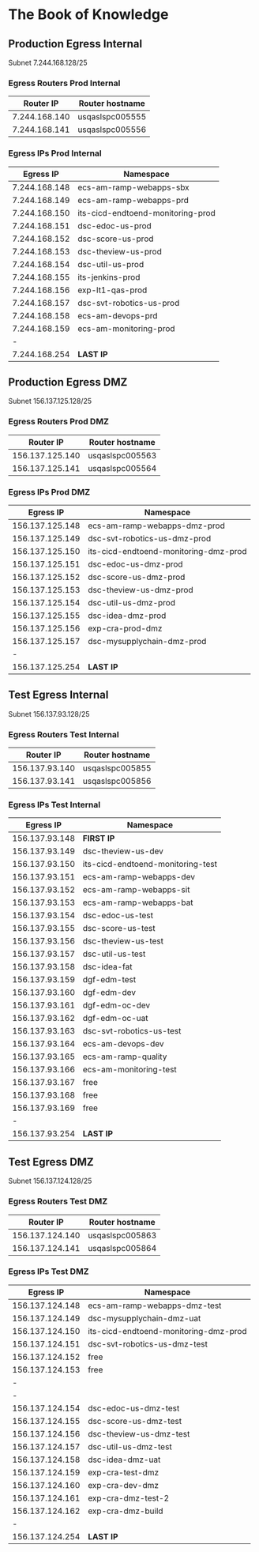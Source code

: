 
# The Book of Knowledge

## Production Egress Internal

Subnet 7.244.168.128/25

### Egress Routers Prod Internal

|Router IP             | Router hostname     |
| -----                | ------            |
|  7.244.168.140    | usqaslspc005555     |
|  7.244.168.141    | usqaslspc005556     |

### Egress IPs Prod Internal

|Egress IP             | Namespace          |
| -----                | ------            |
| 7.244.168.148        | ecs-am-ramp-webapps-sbx |
| 7.244.168.149        | ecs-am-ramp-webapps-prd |
| 7.244.168.150        | its-cicd-endtoend-monitoring-prod |
| 7.244.168.151        | dsc-edoc-us-prod |
| 7.244.168.152        | dsc-score-us-prod |
| 7.244.168.153        | dsc-theview-us-prod |
| 7.244.168.154        | dsc-util-us-prod |
| 7.244.168.155        | its-jenkins-prod |
| 7.244.168.156        | exp-lt1-qas-prod |
| 7.244.168.157        | dsc-svt-robotics-us-prod |
| 7.244.168.158        | ecs-am-devops-prd |
| 7.244.168.159        | ecs-am-monitoring-prod |
| -                 |                    |
| 7.244.168.254        | __LAST IP__         |

## Production Egress DMZ

Subnet 156.137.125.128/25

### Egress Routers Prod DMZ

|Router IP             | Router hostname     |
| -----                | ------            |
| 156.137.125.140    | usqaslspc005563     |
| 156.137.125.141    | usqaslspc005564     |

### Egress IPs Prod DMZ

|Egress IP             | Namespace          |
| -----                | ------            |
| 156.137.125.148    | ecs-am-ramp-webapps-dmz-prod    |
| 156.137.125.149    |    dsc-svt-robotics-us-dmz-prod  |
| 156.137.125.150    | its-cicd-endtoend-monitoring-dmz-prod |
| 156.137.125.151    | dsc-edoc-us-dmz-prod |
| 156.137.125.152    | dsc-score-us-dmz-prod |
| 156.137.125.153    | dsc-theview-us-dmz-prod |
| 156.137.125.154    | dsc-util-us-dmz-prod |
| 156.137.125.155    | dsc-idea-dmz-prod |
| 156.137.125.156    | exp-cra-prod-dmz |
| 156.137.125.157    | dsc-mysupplychain-dmz-prod |
| -                 |                    |
| 156.137.125.254    | __LAST IP__         |

## Test Egress Internal

Subnet 156.137.93.128/25

### Egress Routers Test Internal

|Router IP             | Router hostname     |
| -----                | ------            |
| 156.137.93.140    | usqaslspc005855     |
| 156.137.93.141    | usqaslspc005856     |

### Egress IPs Test Internal

|Egress IP             | Namespace          |
| -----                | ------            |
| 156.137.93.148    | __FIRST IP__        |
| 156.137.93.149    |    dsc-theview-us-dev |
| 156.137.93.150    | its-cicd-endtoend-monitoring-test |
| 156.137.93.151    | ecs-am-ramp-webapps-dev |
| 156.137.93.152    | ecs-am-ramp-webapps-sit |
| 156.137.93.153    | ecs-am-ramp-webapps-bat |
| 156.137.93.154    | dsc-edoc-us-test |
| 156.137.93.155    | dsc-score-us-test |
| 156.137.93.156    | dsc-theview-us-test |
| 156.137.93.157    | dsc-util-us-test |
| 156.137.93.158    | dsc-idea-fat |
| 156.137.93.159    | dgf-edm-test |
| 156.137.93.160    | dgf-edm-dev  |
| 156.137.93.161    | dgf-edm-oc-dev |
| 156.137.93.162    | dgf-edm-oc-uat |
| 156.137.93.163  |    dsc-svt-robotics-us-test |
| 156.137.93.164  |    ecs-am-devops-dev |
| 156.137.93.165  |    ecs-am-ramp-quality |
| 156.137.93.166  |    ecs-am-monitoring-test|
| 156.137.93.167  | free|
| 156.137.93.168  |    free|
| 156.137.93.169  |    free |
| -                 |                    |
| 156.137.93.254    | __LAST IP__         |

## Test Egress DMZ

Subnet 156.137.124.128/25

### Egress Routers Test DMZ

|Router IP             | Router hostname     |
| -----                | ------            |
| 156.137.124.140    | usqaslspc005863     |
| 156.137.124.141    | usqaslspc005864     |

### Egress IPs Test DMZ

|Egress IP             | Namespace          |
| -----                | ------            |
| 156.137.124.148    | ecs-am-ramp-webapps-dmz-test |
| 156.137.124.149 |dsc-mysupplychain-dmz-uat|
| 156.137.124.150    | its-cicd-endtoend-monitoring-dmz-prod |
| 156.137.124.151    | dsc-svt-robotics-us-dmz-test |
| 156.137.124.152    | free |
| 156.137.124.153    | free |
| -                 |                    |
| -                 |                    |
| 156.137.124.154    | dsc-edoc-us-dmz-test |
| 156.137.124.155    | dsc-score-us-dmz-test |
| 156.137.124.156    | dsc-theview-us-dmz-test |
| 156.137.124.157    | dsc-util-us-dmz-test |
| 156.137.124.158    | dsc-idea-dmz-uat |
| 156.137.124.159    | exp-cra-test-dmz |
| 156.137.124.160    | exp-cra-dev-dmz |
| 156.137.124.161    | exp-cra-dmz-test-2 |
| 156.137.124.162    | exp-cra-dmz-build |
| -                 |                    |
| 156.137.124.254    | __LAST IP__         |
[//]: # ( vim: set ai noet nu sts=4 sw=4 ts=4 tw=78 filetype=markdown :)
